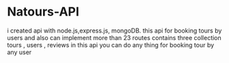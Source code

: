 # Natours-API
i created api with node.js,express.js, mongoDB. this api for booking tours by users and also can  implement more than 23 routes contains three collection tours , users , reviews  in this api you can do any thing for booking tour by any user
